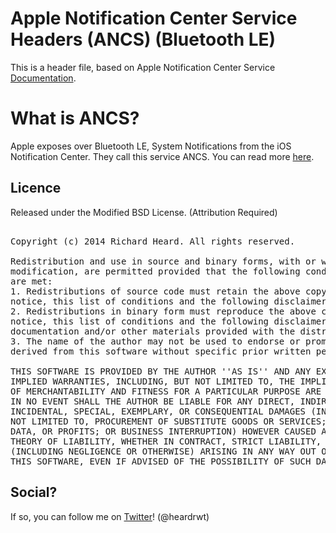 # Apple Notification Center Service Headers (ANCS) (Bluetooth LE)

This is a header file, based on Apple Notification Center Service [Documentation](https://developer.apple.com/library/prerelease/ios/documentation/CoreBluetooth/Reference/AppleNotificationCenterServiceSpecification/Appendix/Appendix.html#//apple_ref/doc/uid/TP40013460-CH3-SW1).


# What is ANCS?
Apple exposes over Bluetooth LE, System Notifications from the iOS Notification Center. They call this service ANCS. You can read more [here](https://developer.apple.com/library/prerelease/ios/documentation/CoreBluetooth/Reference/AppleNotificationCenterServiceSpecification/Introduction/Introduction.html#//apple_ref/doc/uid/TP40013460-CH2-SW1).


## Licence
Released under the Modified BSD License. 
(Attribution Required)
<pre>

Copyright (c) 2014 Richard Heard. All rights reserved.

Redistribution and use in source and binary forms, with or without
modification, are permitted provided that the following conditions
are met:
1. Redistributions of source code must retain the above copyright
notice, this list of conditions and the following disclaimer.
2. Redistributions in binary form must reproduce the above copyright
notice, this list of conditions and the following disclaimer in the
documentation and/or other materials provided with the distribution.
3. The name of the author may not be used to endorse or promote products
derived from this software without specific prior written permission.

THIS SOFTWARE IS PROVIDED BY THE AUTHOR ''AS IS'' AND ANY EXPRESS OR
IMPLIED WARRANTIES, INCLUDING, BUT NOT LIMITED TO, THE IMPLIED WARRANTIES
OF MERCHANTABILITY AND FITNESS FOR A PARTICULAR PURPOSE ARE DISCLAIMED.
IN NO EVENT SHALL THE AUTHOR BE LIABLE FOR ANY DIRECT, INDIRECT,
INCIDENTAL, SPECIAL, EXEMPLARY, OR CONSEQUENTIAL DAMAGES (INCLUDING, BUT
NOT LIMITED TO, PROCUREMENT OF SUBSTITUTE GOODS OR SERVICES; LOSS OF USE,
DATA, OR PROFITS; OR BUSINESS INTERRUPTION) HOWEVER CAUSED AND ON ANY
THEORY OF LIABILITY, WHETHER IN CONTRACT, STRICT LIABILITY, OR TORT
(INCLUDING NEGLIGENCE OR OTHERWISE) ARISING IN ANY WAY OUT OF THE USE OF
THIS SOFTWARE, EVEN IF ADVISED OF THE POSSIBILITY OF SUCH DAMAGE.
</pre>


## Social?

If so, you can follow me on [Twitter](http://twitter.com/heardrwt)! (@heardrwt)


